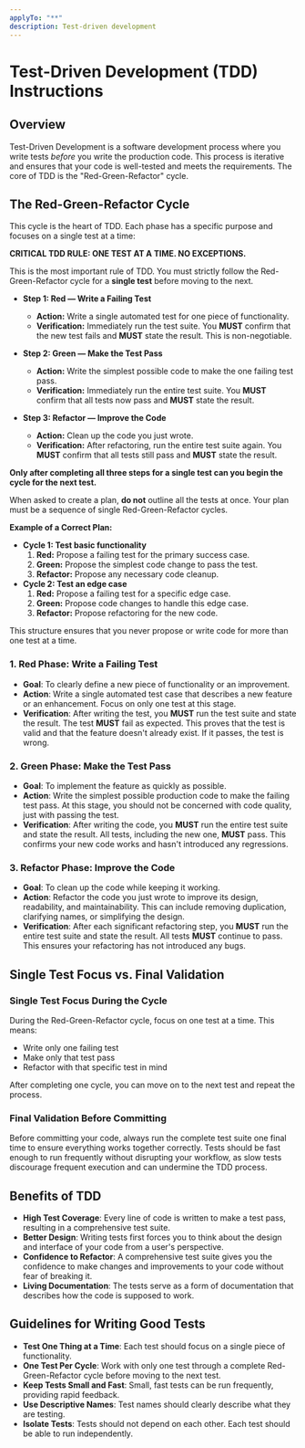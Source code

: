 ```yaml
---
applyTo: "**"
description: Test-driven development
---
```


# Test-Driven Development (TDD) Instructions

## Overview

Test-Driven Development is a software development process where you write tests _before_ you write the production code. This process is iterative and ensures that your code is well-tested and meets the requirements. The core of TDD is the "Red-Green-Refactor" cycle.

## The Red-Green-Refactor Cycle

This cycle is the heart of TDD. Each phase has a specific purpose and focuses on a single test at a time:

**CRITICAL TDD RULE: ONE TEST AT A TIME. NO EXCEPTIONS.**

This is the most important rule of TDD. You must strictly follow the Red-Green-Refactor cycle for a **single test** before moving to the next.

- **Step 1: Red — Write a Failing Test**
  - **Action:** Write a single automated test for one piece of functionality.
  - **Verification:** Immediately run the test suite. You **MUST** confirm that the new test fails and **MUST** state the result. This is non-negotiable.

- **Step 2: Green — Make the Test Pass**
  - **Action:** Write the simplest possible code to make the one failing test pass.
  - **Verification:** Immediately run the entire test suite. You **MUST** confirm that all tests now pass and **MUST** state the result.

- **Step 3: Refactor — Improve the Code**
  - **Action:** Clean up the code you just wrote.
  - **Verification:** After refactoring, run the entire test suite again. You **MUST** confirm that all tests still pass and **MUST** state the result.

**Only after completing all three steps for a single test can you begin the cycle for the next test.**

When asked to create a plan, **do not** outline all the tests at once. Your plan must be a sequence of single Red-Green-Refactor cycles.

**Example of a Correct Plan:**

- **Cycle 1: Test basic functionality**
  1.  **Red:** Propose a failing test for the primary success case.
  2.  **Green:** Propose the simplest code change to pass the test.
  3.  **Refactor:** Propose any necessary code cleanup.
- **Cycle 2: Test an edge case**
  1.  **Red:** Propose a failing test for a specific edge case.
  2.  **Green:** Propose code changes to handle this edge case.
  3.  **Refactor:** Propose refactoring for the new code.

This structure ensures that you never propose or write code for more than one test at a time.

### 1. Red Phase: Write a Failing Test

- **Goal**: To clearly define a new piece of functionality or an improvement.
- **Action**: Write a single automated test case that describes a new feature or an enhancement. Focus on only one test at this stage.
- **Verification**: After writing the test, you **MUST** run the test suite and state the result. The test **MUST** fail as expected. This proves that the test is valid and that the feature doesn't already exist. If it passes, the test is wrong.

### 2. Green Phase: Make the Test Pass

- **Goal**: To implement the feature as quickly as possible.
- **Action**: Write the simplest possible production code to make the failing test pass. At this stage, you should not be concerned with code quality, just with passing the test.
- **Verification**: After writing the code, you **MUST** run the entire test suite and state the result. All tests, including the new one, **MUST** pass. This confirms your new code works and hasn't introduced any regressions.

### 3. Refactor Phase: Improve the Code

- **Goal**: To clean up the code while keeping it working.
- **Action**: Refactor the code you just wrote to improve its design, readability, and maintainability. This can include removing duplication, clarifying names, or simplifying the design.
- **Verification**: After each significant refactoring step, you **MUST** run the entire test suite and state the result. All tests **MUST** continue to pass. This ensures your refactoring has not introduced any bugs.

## Single Test Focus vs. Final Validation

### Single Test Focus During the Cycle

During the Red-Green-Refactor cycle, focus on one test at a time. This means:

- Write only one failing test
- Make only that test pass
- Refactor with that specific test in mind

After completing one cycle, you can move on to the next test and repeat the process.

### Final Validation Before Committing

Before committing your code, always run the complete test suite one final time to ensure everything works together correctly. Tests should be fast enough to run frequently without disrupting your workflow, as slow tests discourage frequent execution and can undermine the TDD process.

## Benefits of TDD

- **High Test Coverage**: Every line of code is written to make a test pass, resulting in a comprehensive test suite.
- **Better Design**: Writing tests first forces you to think about the design and interface of your code from a user's perspective.
- **Confidence to Refactor**: A comprehensive test suite gives you the confidence to make changes and improvements to your code without fear of breaking it.
- **Living Documentation**: The tests serve as a form of documentation that describes how the code is supposed to work.

## Guidelines for Writing Good Tests

- **Test One Thing at a Time**: Each test should focus on a single piece of functionality.
- **One Test Per Cycle**: Work with only one test through a complete Red-Green-Refactor cycle before moving to the next test.
- **Keep Tests Small and Fast**: Small, fast tests can be run frequently, providing rapid feedback.
- **Use Descriptive Names**: Test names should clearly describe what they are testing.
- **Isolate Tests**: Tests should not depend on each other. Each test should be able to run independently.
